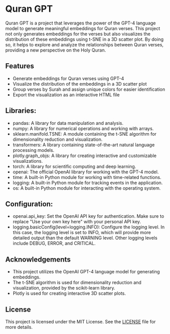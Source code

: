 # Quran GPT

Quran GPT is a project that leverages the power of the GPT-4 language model to generate meaningful embeddings for Quran verses. This project not only generates embeddings for the verses but also visualizes the distribution of these embeddings using t-SNE in a 3D scatter plot. By doing so, it helps to explore and analyze the relationships between Quran verses, providing a new perspective on the Holy Quran.

## Features

- Generate embeddings for Quran verses using GPT-4
- Visualize the distribution of the embeddings in a 3D scatter plot
- Group verses by Surah and assign unique colors for easier identification
- Export the visualization as an interactive HTML file

## Libraries:
- pandas: A library for data manipulation and analysis.
- numpy: A library for numerical operations and working with arrays.
- sklearn.manifold.TSNE: A module containing the t-SNE algorithm for dimensionality reduction and visualization.
- transformers: A library containing state-of-the-art natural language processing models.
- plotly.graph_objs: A library for creating interactive and customizable visualizations.
- torch: A library for scientific computing and deep learning.
- openai: The official OpenAI library for working with the GPT-4 model.
- time: A built-in Python module for working with time-related functions.
- logging: A built-in Python module for tracking events in the application.
- os: A built-in Python module for interacting with the operating system.

## Configuration:
- openai.api_key: Set the OpenAI API key for authentication. Make sure to replace "Use your own key here" with your personal API key.
- logging.basicConfig(level=logging.INFO): Configure the logging level. In this case, the logging level is set to INFO, which will provide more detailed output than the default WARNING level. Other logging levels include DEBUG, ERROR, and CRITICAL.

## Acknowledgements

- This project utilizes the OpenAI GPT-4 language model for generating embeddings.
- The t-SNE algorithm is used for dimensionality reduction and visualization, provided by the scikit-learn library.
- Plotly is used for creating interactive 3D scatter plots.

## License

This project is licensed under the MIT License. See the [LICENSE](LICENSE) file for more details.


